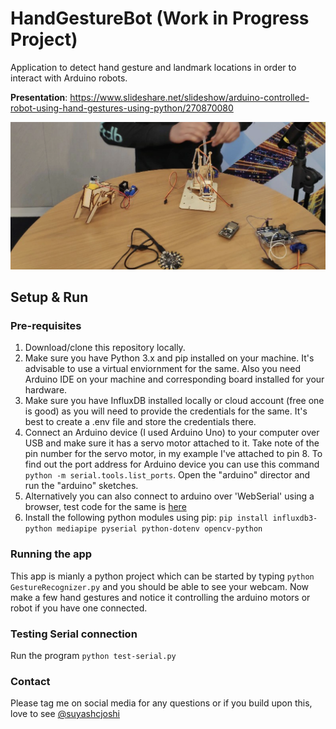 # HandGestureBot (Work in Progress Project)
Application to detect hand gesture and landmark locations in order to interact with Arduino robots.

**Presentation**: https://www.slideshare.net/slideshow/arduino-controlled-robot-using-hand-gestures-using-python/270870080

![alt text](https://github.com/suyashcjoshi/HandGestureBot/blob/main/misc/pic.png?raw=true)


## Setup & Run

### Pre-requisites
1. Download/clone this repository locally.
2. Make sure you have Python 3.x and pip installed on your machine. It's advisable to use a virtual enviornment for the same. Also you need Arduino IDE on your machine and corresponding board installed for your hardware.
3. Make sure you have InfluxDB installed locally or cloud account (free one is good) as you will need to provide the credentials for the same. It's best to create a .env file and store the credentials there.
4. Connect an Arduino device (I used Arduino Uno) to your computer over USB and make sure it has a servo motor attached to it. Take note of the pin number for the servo motor, in my example I've attached to pin 8. To find out the port address for Arduino device you can use this command `python -m serial.tools.list_ports`. Open the "arduino" director and run the "arduino" sketches.
5. Alternatively you can also connect to arduino over 'WebSerial' using a browser, test code for the same is [here](https://editor.p5js.org/suyashjoshi/sketches/Ii6cmfKro)
6. Install the following python modules using pip: `pip install influxdb3-python mediapipe pyserial python-dotenv opencv-python`

### Running the app

This app is mianly a python project which can be started by typing `python GestureRecognizer.py` and you should be able to see your webcam. Now make a few hand gestures and notice it controlling the arduino motors or robot if you have one connected.

### Testing Serial connection

Run the program `python test-serial.py`

### Contact

Please tag me on social media for any questions or if you build upon this, love to see [@suyashcjoshi](https://x.com/suyashcjoshi)

